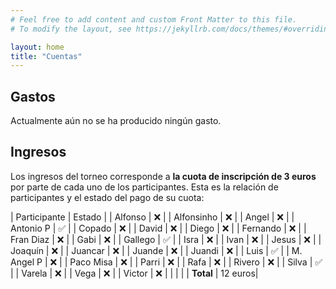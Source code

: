 ```yaml
---
# Feel free to add content and custom Front Matter to this file.
# To modify the layout, see https://jekyllrb.com/docs/themes/#overriding-theme-defaults

layout: home
title: "Cuentas"
---
```


## Gastos

Actualmente aún no se ha producido ningún gasto.

## Ingresos

Los ingresos del torneo corresponde a **la cuota de inscripción de 3 euros** por parte de cada uno de los participantes. Esta es la relación de participantes y el estado del pago de su cuota:

| Participante | Estado  |
| Alfonso      |   ❌    |
| Alfonsinho   |   ❌    |
| Angel        |   ❌    |
| Antonio P    |   ✅    |
| Copado       |   ❌    |
| David        |   ❌    |
| Diego        |   ❌    |
| Fernando     |   ❌    |
| Fran Diaz    |   ❌    |
| Gabi         |   ❌    |
| Gallego      |   ✅    |
| Isra         |   ❌    |
| Ivan         |   ❌    |
| Jesus        |   ❌    |
| Joaquín      |   ❌    |
| Juancar      |   ❌    |
| Juande       |   ❌    |
| Juandi       |   ❌    |
| Luis         |   ✅    |
| M. Angel P   |   ❌    |
| Paco Misa    |   ❌    |
| Parri        |   ❌    |
| Rafa         |   ❌    |
| Rivero       |   ❌    |
| Silva        |   ✅    |
| Varela       |   ❌    |
| Vega         |   ❌    |
| Victor       |   ❌    |
|              |         |
| **Total**    | 12 euros|
